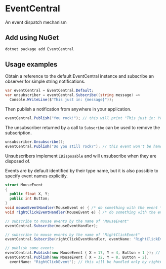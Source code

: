 # EventCentral
An event dispatch mechanism

## Add using NuGet
```sh
dotnet package add EventCentral
```

## Usage examples
Obtain a reference to the default EventCentral instance and subscribe
an observer for simple string notifications.

```C#
var eventCentral = EventCentral.Default;
var unsubscriber = eventCentral.Subscribe((string message) =>
  Console.WriteLine($"This just in: {message}"));
```

Then publish a notification from anywhere in your application.

```C#
eventCentral.Publish("You rock!"); // this will print "This just in: You rock!"
```

The unsubscriber returned by a call to `Subscribe` can be used to remove
the subscription.

```C#
unsubscriber.Unsubscribe();
eventCentral.Publish("Do you still rock?"); // this event won't be handled anymore
```

Unsubscribers implement `IDisposable` and will unsubscribe when they are
disposed of.

Events are by default identified by their type name, but it is also possible 
to specify event names explicitly.

```C#
struct MouseEvent
{
  public float X, Y;
  public int Button;
}
void mouseEventHandler(MouseEvent e) { /* do something with the event */ };
void rightClickEventHandler(MouseEvent e) { /* do something with the event */ };

// subscribe to mouse events by the name of "MouseEvent"
eventCentral.Subscribe(mouseEventHandler);

// subscribe to mouse events by the name of "RightClickEvent"
eventCentral.Subscribe(rightClickEventHandler, eventName: "RightClickEvent");

// publish some events
eventCentral.Publish(new MouseEvent { X = 17, Y = 4, Button = 1 }); // this will be handled only by mouseEventHandler
eventCentral.Publish(new MouseEvent { X = 32, Y = 8, Button = 2},
  eventName: "RightClickEvent"); // this will be handled only by rightClickEventHandler
```

